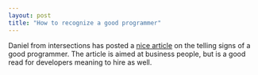 ```yaml
---
layout: post
title: "How to recognize a good programmer"
---
```

Daniel from intersections has posted a [nice article](http://www.inter-sections.net/2007/11/13/how-to-recognise-a-good-programmer/)
on the telling signs of a good programmer. The article is aimed at business people, but is a good read for
developers meaning to hire as well.